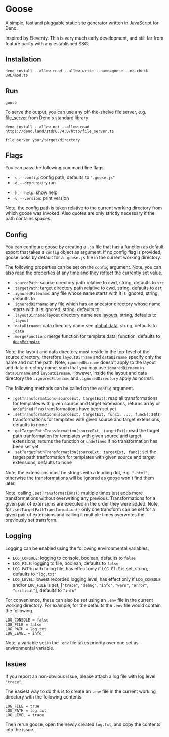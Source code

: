 # Goose

A simple, fast and pluggable static site generator written in JavaScript for Deno.

Inspired by Eleventy. This is very much early development, and still far from feature parity with any established SSG.



## Installation

```console
deno install --allow-read --allow-write --name=goose --no-check URL/mod.ts
```



## Run

```console
goose
```

To serve the output, you can use any off-the-shelve file server, e.g. [file_server](https://deno.land/std/http/file_server.ts) from Deno's standard library

```console
deno install --allow-net --allow-read https://deno.land/std@0.74.0/http/file_server.ts

file_server your/target/directory
```



## Flags

You can pass the following command line flags

- `-c`, `--config`: config path, defaults to `".goose.js"`
- `-d`, `--dryrun`: dry run
<!-- - `-b`, `--verbose`: log more
- `-q`, `--quiet`: log less -->
- `-h`, `--help`: show help
- `-v`, `--version`: print version

Note, the config path is taken relative to the current working directory from which goose was invoked. Also quotes are only strictly necessary if the path contains spaces.



## Config

You can configure goose by creating a `.js` file that has a function as default export that takes a `config` object as argument. If no config flag is provided, goose looks by default for a `.goose.js` file in the current working directory.

The following properties can be set on the `config` argument. Note, you can also read the properties at any time and they reflect the currently set value.

- `.sourcePath`: source directory path relative to cwd, string, defaults to `src`
- `.targetPath`: target directory path relative to cwd, string, defaults to `dst`
- `.ignoredFilename`: any file whose name starts with it is ignored, string, defaults to `_`
- `.ignoredDirname`: any file which has an ancestor directory whose name starts with it is ignored, string, defaults to `_`
- `.layoutDirname`: layout directory name see [layouts](), string, defaults to `_layout`
- `.dataDirname`: data directory name see [global data](), string, defaults to `_data`
- `.mergeFunction`: merge function for template data, function, defaults to [`deepMergeArr`]()
<!-- - `.incrementalBuild`: incremental build, boolean, defaults to `false` -->

Note, the layout and data directory must reside in the top-level of the source directory, therefore `layoutDirname` and `dataDirname` specify only the name and not the path. Note, `ignoredDirname` doesn't apply to the layout and data directory name, such that you may use `ignoredDirname` in `dataDirname` and `layoutDirname`. However, inside the layout and data directory the `.ignoredFilename` and `.ignoredDirectory` apply as normal.

The following methods can be called on the `config` argument.

- `.getTransformations(sourceExt, targetExt)`: read all transformations for templates with given source and target extensions, returns array or `undefined` if no transformations have been set yet
- `.setTransformations(sourceExt, targetExt, func1, ..., funcN)`: sets transformations for templates with given source and target extensions, defaults to none
- `.getTargetPathTransformation(sourceExt, targetExt)`: read the target path tranformation for templates with given source and target extensions, returns the function or `undefined` if no transformation has been set yet
- `.setTargetPathTransformation(sourceExt, targetExt, func)`: set the target path tranformation for templates with given source and target extensions, defaults to none

Note, the extensions must be strings with a leading dot, e.g. `".html"`, otherwise the transformations will be ignored as goose won't find them later.

Note, calling `.setTransformations()` multiple times just adds more transformations without overwriting any previous. Transformations for a given pair of extensions are executed in the order they were added. Note, for `.setTargetPathTransformation()` only one transform can be set for a given pair of extensions and calling it multiple times overwrites the previously set transform.



## Logging

Logging can be enabled using the following environmental variables.

- `LOG_CONSOLE`: logging to console, boolean, defaults to `false`
- `LOG_FILE`: logging to file, boolean, defaults to `false`
- `LOG_PATH`: path to log file, has effect only if `LOG_FILE` is set, string, defaults to `"log.txt"`
- `LOG_LEVEL`: lowest recorded logging level, has effect only if `LOG_CONSOLE` and/or `LOG_FILE` is set, [`"trace"`, `"debug"`, `"info"`, `"warn"`, `"error"`, `"critical"`], defaults to `"info"`

For convenience, these can also be set using an `.env` file in the current working directory. For example, for the defaults the `.env` file would contain the following.

```text
LOG_CONSOLE = false
LOG_FILE = false
LOG_PATH = log.txt
LOG_LEVEL = info
```

Note, a variable set in the `.env` file takes priority over one set as environmental variable.



## Issues

If you report an non-obvious issue, please attach a log file with log level `"trace"`.

The easiest way to do this is to create an `.env` file in the current working directory with the following contents

```text
LOG_FILE = true
LOG_PATH = log.txt
LOG_LEVEL = trace
```

Then rerun goose, open the newly created `log.txt`, and copy the contents into the issue.
